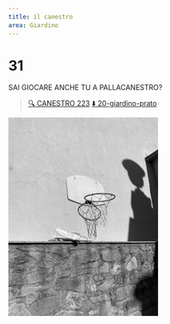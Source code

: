 ```yaml
---
title: il canestro
area: Giardino
---
```

# 31
SAI GIOCARE ANCHE TU A PALLACANESTRO?

> [🔍 CANESTRO 223](223-giardino-canestro-GIOCO.md)
> [⬇️ 20-giardino-prato](20-giardino-prato.md)

![foto_21](../_assets/preview/foto_21.jpg)